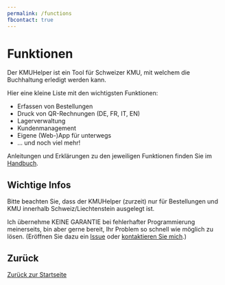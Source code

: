 ```yaml
---
permalink: /functions
fbcontact: true
---
```


# Funktionen

Der KMUHelper ist ein Tool für Schweizer KMU, mit welchem die Buchhaltung erledigt werden kann.

Hier eine kleine Liste mit den wichtigsten Funktionen:

-   Erfassen von Bestellungen
-   Druck von QR-Rechnungen (DE, FR, IT, EN)
-   Lagerverwaltung
-   Kundenmanagement
-   Eigene (Web-)App für unterwegs
-   ... und noch viel mehr!

Anleitungen und Erklärungen zu den jeweiligen Funktionen finden Sie im [Handbuch](manual/README.md).

## Wichtige Infos

Bitte beachten Sie, dass der KMUHelper (zurzeit) nur für Bestellungen und KMU innerhalb Schweiz/Liechtenstein ausgelegt ist.

Ich übernehme KEINE GARANTIE bei fehlerhafter Programmierung meinerseits, bin aber gerne bereit, Ihr Problem so schnell wie möglich zu lösen. (Eröffnen Sie dazu ein [Issue](<{{ site.github.repository_url }}/issues>) oder [kontaktieren Sie mich](<{{ site.kontakt_url }}>).)

## Zurück

[Zurück zur Startseite](./README.md)
